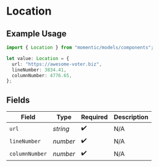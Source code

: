 # Location

## Example Usage

```typescript
import { Location } from "momentic/models/components";

let value: Location = {
  url: "https://awesome-voter.biz",
  lineNumber: 3834.41,
  columnNumber: 4776.65,
};
```

## Fields

| Field              | Type               | Required           | Description        |
| ------------------ | ------------------ | ------------------ | ------------------ |
| `url`              | *string*           | :heavy_check_mark: | N/A                |
| `lineNumber`       | *number*           | :heavy_check_mark: | N/A                |
| `columnNumber`     | *number*           | :heavy_check_mark: | N/A                |